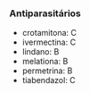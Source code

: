 ### **Antiparasitários**


- crotamitona: C  
- ivermectina: C  
- lindano: B  
- melationa: B  
- permetrina: B  
- tiabendazol: C

